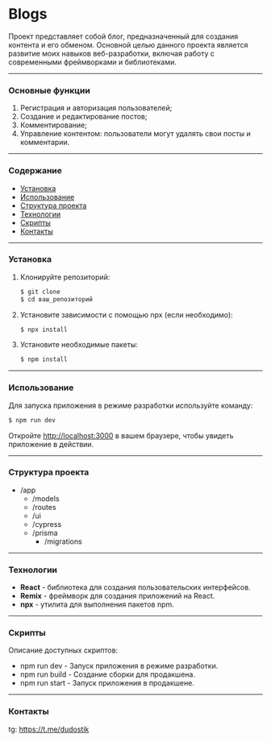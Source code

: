 # Blogs

Проект представляет собой блог, предназначенный для создания контента и его обменом. Основной целью данного проекта является развитие моих навыков веб-разработки, включая работу с современными фреймворками и библиотеками. 
***
### Основные функции

1. Регистрация и авторизация пользователей;
2. Создание и редактирование постов;
3. Комментирование;
4. Управление контентом: пользователи могут удалять свои посты и комментарии.
***
### Содержание

- [Установка](#установка)
- [Использование](#использование)
- [Структура проекта](#структура-проекта)
- [Технологии](#технологии)
- [Скрипты](#скрипты)
- [Контакты](#контакты)
***
### Установка

1. Клонируйте репозиторий:
   ```sh
   $ git clone 
   $ cd ваш_репозиторий
   ```
2. Установите зависимости с помощью npx (если необходимо):
   ```sh
   $ npx install
   ```
3. Установите необходимые пакеты:
   ```sh
   $ npm install
   ```
***
### Использование

Для запуска приложения в режиме разработки используйте команду:
```sh
$ npm run dev
```

Откройте [http://localhost:3000](http://localhost:3000) в вашем браузере, чтобы увидеть приложение в действии.
***
### Структура проекта

- /app
  - /models
  - /routes
  - /ui
  - /cypress
  - /prisma
    - /migrations
***
### Технологии

- **React** - библиотека для создания пользовательских интерфейсов.
- **Remix** - фреймворк для создания приложений на React.
- **npx** - утилита для выполнения пакетов npm.
***
### Скрипты

Описание доступных скриптов:

- npm run dev - Запуск приложения в режиме разработки.
- npm run build - Создание сборки для продакшена.
- npm run start - Запуск приложения в продакшене.
***
### Контакты

tg: https://t.me/dudostik
